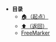 * **目录**
  * [🏠（起点）](/README)
  * [⬆️（返回）](/study/前端/README)
  * [FreeMarker](/study/前端/02-模板引擎/FreeMarker)
